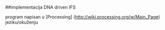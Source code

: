 ##implementacija DNA driven IFS


program napisan u  [Processing] (http://wiki.processing.org/w/Main_Page) jeziku/okuženju

